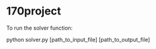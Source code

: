 # 170project

To run the solver function:

python solver.py  [path_to_input_file] [path_to_output_file]
